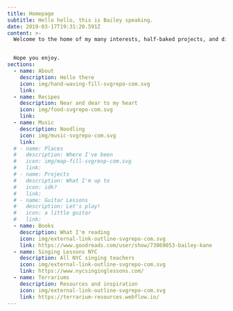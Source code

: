 ```yaml
---
title: Homepage
subtitle: Hello hello, this is Bailey speaking.
date: 2019-03-17T19:31:20.591Z
content: >-
  Welcome to the home of my many interests, half-baked projects, and digital representations of myself.


  Hope you enjoy.
sections:
  - name: About
    description: Hello there
    icon: img/hand-waving-fill-svgrepo-com.svg
    link:
  - name: Recipes
    description: Near and dear to my heart
    icon: img/food-svgrepo-com.svg
    link:
  - name: Music
    description: Noodling
    icon: img/music-svgrepo-com.svg
    link:
  # - name: Places
  #   description: Where I've been
  #   icon: img/map-fill-svgreop-com.svg
  #   link:
  # - name: Projects
  #   description: What I'm up to
  #   icon: idk?
  #   link: 
  # - name: Guitar Lessons
  #   description: Let's play!
  #   icon: a little guitar
  #   link:
  - name: Books
    description: What I'm reading
    icon: img/external-link-outline-svgrepo-com.svg
    link: https://www.goodreads.com/user/show/73069053-bailey-kane
  - name: Singing Lessons NYC
    description: All NYC singing teachers
    icon: img/external-link-outline-svgrepo-com.svg
    link: https://www.nycsinginglessons.com/
  - name: Terrariums
    description: Resources and inspiration
    icon: img/external-link-outline-svgrepo-com.svg
    link: https://terrarium-resources.webflow.io/
---
```

